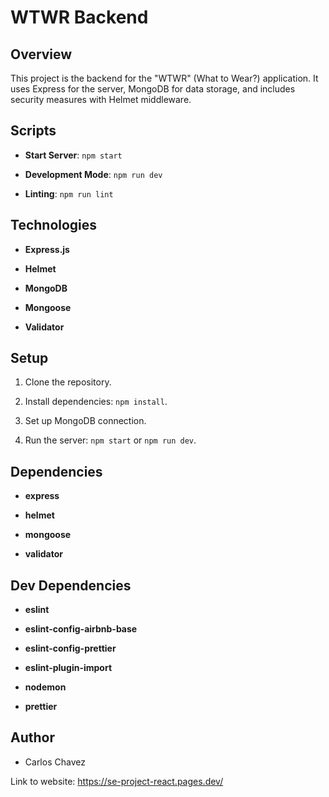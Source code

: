 # WTWR Backend 

 

## Overview 

This project is the backend for the "WTWR" (What to Wear?) application. It uses Express for the server, MongoDB for data storage, and includes security measures with Helmet middleware. 

 

## Scripts 

- **Start Server**: `npm start` 

- **Development Mode**: `npm run dev` 

- **Linting**: `npm run lint` 

 

## Technologies 

- **Express.js** 

- **Helmet** 

- **MongoDB** 

- **Mongoose** 

- **Validator** 

 

## Setup 

1. Clone the repository. 

2. Install dependencies: `npm install`. 

3. Set up MongoDB connection. 

4. Run the server: `npm start` or `npm run dev`. 

 

## Dependencies 

- **express** 

- **helmet** 

- **mongoose** 

- **validator** 

 

## Dev Dependencies 

- **eslint** 

- **eslint-config-airbnb-base** 

- **eslint-config-prettier** 

- **eslint-plugin-import** 

- **nodemon** 

- **prettier** 

 

## Author 

- Carlos Chavez 

 

Link to website: https://se-project-react.pages.dev/

